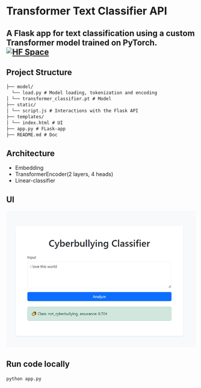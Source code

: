 # Transformer Text Classifier API #

A Flask app for text classification using a custom Transformer model trained on PyTorch.
[![HF Space](https://img.shields.io/badge/HuggingFace-transformer2.0-orange?logo=HuggingFace&style=flat)](https://huggingface.co/spaces/reginafeles/transformer2.0)
---

## Project Structure ##
```
├── model/
  └── load.py # Model loading, tokenization and encoding
│ └── transformer_classifier.pt # Model
├── static/
│ └── script.js # Interactions with the Flask API
├── templates/
│ └── index.html # UI
├── app.py # FLask-app
├── README.md # Doc
```
## Architecture ##

* Embedding
* TransformerEncoder(2 layers, 4 heads)
* Linear-classifier

## UI ##
![User Interface](static/user_interface.png)

## Run code locally ##
```
python app.py
```
